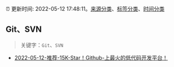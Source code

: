 :alarm_clock: 更新时间: 2022-05-12 17:48:11。[来源分类](../README.md)、[标签分类](../TAGS.md)、[时间分类](../TIMELINE.md)

## Git、SVN


> 关键字：`Git`、`SVN`



- [2022-05-12-推荐-15K-Star！Github-上最火的低代码开发平台！](https://toutiao.io/k/3qv24va) 